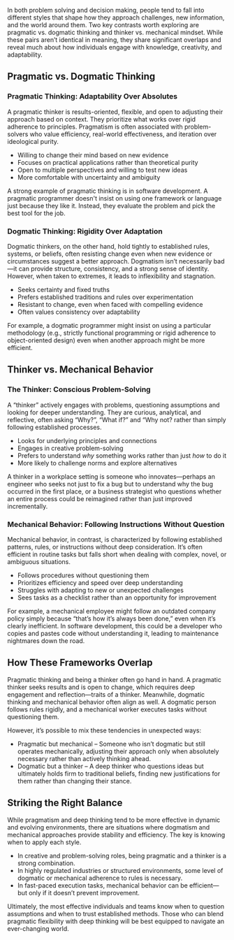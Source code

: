 
In both problem solving and decision making, people tend to fall into different styles that shape how they approach challenges, new information, and the world around them. Two key contrasts worth exploring are pragmatic vs. dogmatic thinking and thinker vs. mechanical mindset. While these pairs aren’t identical in meaning, they share significant overlaps and reveal much about how individuals engage with knowledge, creativity, and adaptability.

## Pragmatic vs. Dogmatic Thinking

### Pragmatic Thinking: Adaptability Over Absolutes

A pragmatic thinker is results-oriented, flexible, and open to adjusting their approach based on context. They prioritize what works over rigid adherence to principles. Pragmatism is often associated with problem-solvers who value efficiency, real-world effectiveness, and iteration over ideological purity.

- Willing to change their mind based on new evidence
- Focuses on practical applications rather than theoretical purity
- Open to multiple perspectives and willing to test new ideas
- More comfortable with uncertainty and ambiguity

A strong example of pragmatic thinking is in software development. A pragmatic programmer doesn't insist on using one framework or language just because they like it. Instead, they evaluate the problem and pick the best tool for the job.

### Dogmatic Thinking: Rigidity Over Adaptation

Dogmatic thinkers, on the other hand, hold tightly to established rules, systems, or beliefs, often resisting change even when new evidence or circumstances suggest a better approach. Dogmatism isn’t necessarily bad—it can provide structure, consistency, and a strong sense of identity. However, when taken to extremes, it leads to inflexibility and stagnation.

- Seeks certainty and fixed truths
- Prefers established traditions and rules over experimentation
- Resistant to change, even when faced with compelling evidence
- Often values consistency over adaptability

For example, a dogmatic programmer might insist on using a particular methodology (e.g., strictly functional programming or rigid adherence to object-oriented design) even when another approach might be more efficient.

## Thinker vs. Mechanical Behavior

### The Thinker: Conscious Problem-Solving

A “thinker” actively engages with problems, questioning assumptions and looking for deeper understanding. They are curious, analytical, and reflective, often asking “Why?”, “What if?” and “Why not? rather than simply following established processes.

- Looks for underlying principles and connections
- Engages in creative problem-solving
- Prefers to understand _why_ something works rather than just _how_ to do it
- More likely to challenge norms and explore alternatives

A thinker in a workplace setting is someone who innovates—perhaps an engineer who seeks not just to fix a bug but to understand why the bug occurred in the first place, or a business strategist who questions whether an entire process could be reimagined rather than just improved incrementally.

### Mechanical Behavior: Following Instructions Without Question

Mechanical behavior, in contrast, is characterized by following established patterns, rules, or instructions without deep consideration. It’s often efficient in routine tasks but falls short when dealing with complex, novel, or ambiguous situations.

- Follows procedures without questioning them
- Prioritizes efficiency and speed over deep understanding
- Struggles with adapting to new or unexpected challenges
- Sees tasks as a checklist rather than an opportunity for improvement

For example, a mechanical employee might follow an outdated company policy simply because “that’s how it’s always been done,” even when it’s clearly inefficient. In software development, this could be a developer who copies and pastes code without understanding it, leading to maintenance nightmares down the road.

## How These Frameworks Overlap

Pragmatic thinking and being a thinker often go hand in hand. A pragmatic thinker seeks results and is open to change, which requires deep engagement and reflection—traits of a thinker. Meanwhile, dogmatic thinking and mechanical behavior often align as well. A dogmatic person follows rules rigidly, and a mechanical worker executes tasks without questioning them.

However, it’s possible to mix these tendencies in unexpected ways:

- Pragmatic but mechanical – Someone who isn’t dogmatic but still operates mechanically, adjusting their approach only when absolutely necessary rather than actively thinking ahead.
- Dogmatic but a thinker – A deep thinker who questions ideas but ultimately holds firm to traditional beliefs, finding new justifications for them rather than changing their stance.

## Striking the Right Balance

While pragmatism and deep thinking tend to be more effective in dynamic and evolving environments, there are situations where dogmatism and mechanical approaches provide stability and efficiency. The key is knowing when to apply each style.

- In creative and problem-solving roles, being pragmatic and a thinker is a strong combination.
- In highly regulated industries or structured environments, some level of dogmatic or mechanical adherence to rules is necessary.
- In fast-paced execution tasks, mechanical behavior can be efficient—but only if it doesn’t prevent improvement.

Ultimately, the most effective individuals and teams know when to question assumptions and when to trust established methods. Those who can blend pragmatic flexibility with deep thinking will be best equipped to navigate an ever-changing world.
